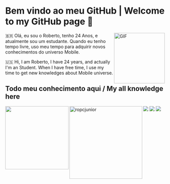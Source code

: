 # Bem vindo ao meu GitHub | Welcome to my GitHub page 🎉

<img align="right" alt="GIF" height="160px" src="https://media.giphy.com/media/ohT97gdpR40vK/giphy.gif"> 

🇧🇷 Olá, eu sou o Roberto, tenho 24 Anos, e atualmente sou um estudante. Quando eu tenho tempo livre, uso meu tempo para adquirir novos conhecimentos do universo Mobile.

🇺🇸 Hi, I am Roberto, I have 24 years, and actually I'm an Student. When I have free time, I use my time to get new knowledges about Mobile universe.  

## Todo meu conhecimento aqui / My all knowledge here
<div>
  <a href="http://github.com/rocpjunior">
    <img height="200em" align="left" src="https://github-readme-stats.vercel.app/api?username=rocpjunior&show_icons=true&theme=dark&include_all_commits=true&count_private=true"/>
    <img height="230em" align="left" src="https://github-readme-stats.vercel.app/api/top-langs/?username=rocpjunior&layout=compactBlangs_count16&theme=dracula" alt="ropcjunior"/>
</div>
  
  <div>
    <a href="https://twitter.com/rocpjunior" target="_blank"><img src="https://img.shields.io/badge/Twitter-1DA1F2?style=for-the-badge&logo=twitter&logoColor=white"></a>
    <a href="https://www.linkedin.com/in/roberto-cirera-procopio-jr/" target="_blank"><img src="https://img.shields.io/badge/-LinkedIn-%23007785?style=for-the-badge&logo=linkedin&logoColor=white" target="_blank"></a>
    <a href="mailto:rocpjunior@icloud.com"><img src="https://img.shields.io/badge/ProtonMail-8B89CC?style=for-the-badge&logo=protonmail&logoColor=white"></a>
  </div>
